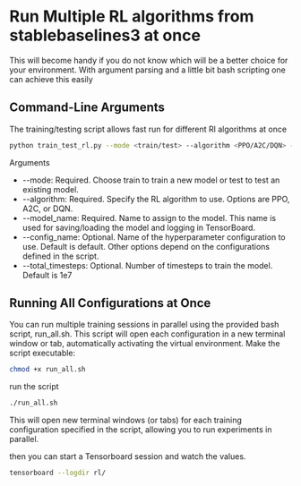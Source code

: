 # Run Multiple RL algorithms from stablebaselines3 at once 

This will become handy if you do not know which will be a better choice for your environment. With argument parsing and a little bit bash scripting one can achieve this easily


## Command-Line Arguments
The training/testing script allows fast run for different Rl algorithms at once

```bash
python train_test_rl.py --mode <train/test> --algorithm <PPO/A2C/DQN> --model_name <MODEL_NAME> [--config_name <CONFIG_NAME>] [--total_timesteps <TIMESTEPS>]
```

Arguments
* --mode: Required. Choose train to train a new model or test to test an existing model.
* --algorithm: Required. Specify the RL algorithm to use. Options are PPO, A2C, or DQN.
* --model_name: Required. Name to assign to the model. This name is used for saving/loading the model and logging in TensorBoard.
* --config_name: Optional. Name of the hyperparameter configuration to use. Default is default. Other options depend on the configurations defined in the script.
* --total_timesteps: Optional. Number of timesteps to train the model. Default is 1e7

## Running All Configurations at Once

You can run multiple training sessions in parallel using the provided bash script, run_all.sh. This script will open each configuration in a new terminal window or tab, automatically activating the virtual environment.
Make the script executable:

```bash
chmod +x run_all.sh
```
run the script 
```bash
./run_all.sh
```
This will open new terminal windows (or tabs) for each training configuration specified in the script, allowing you to run experiments in parallel.

then you can start a Tensorboard session and watch the values.

```bash
tensorboard --logdir rl/
```
